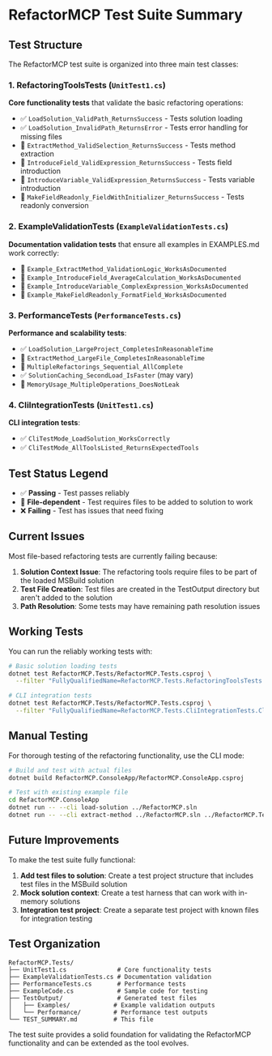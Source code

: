 # RefactorMCP Test Suite Summary

## Test Structure

The RefactorMCP test suite is organized into three main test classes:

### 1. RefactoringToolsTests (`UnitTest1.cs`)
**Core functionality tests** that validate the basic refactoring operations:
- ✅ `LoadSolution_ValidPath_ReturnsSuccess` - Tests solution loading
- ✅ `LoadSolution_InvalidPath_ReturnsError` - Tests error handling for missing files
- 🚧 `ExtractMethod_ValidSelection_ReturnsSuccess` - Tests method extraction
- 🚧 `IntroduceField_ValidExpression_ReturnsSuccess` - Tests field introduction
- 🚧 `IntroduceVariable_ValidExpression_ReturnsSuccess` - Tests variable introduction  
- 🚧 `MakeFieldReadonly_FieldWithInitializer_ReturnsSuccess` - Tests readonly conversion

### 2. ExampleValidationTests (`ExampleValidationTests.cs`)
**Documentation validation tests** that ensure all examples in EXAMPLES.md work correctly:
- 🚧 `Example_ExtractMethod_ValidationLogic_WorksAsDocumented`
- 🚧 `Example_IntroduceField_AverageCalculation_WorksAsDocumented`
- 🚧 `Example_IntroduceVariable_ComplexExpression_WorksAsDocumented`
- 🚧 `Example_MakeFieldReadonly_FormatField_WorksAsDocumented`

### 3. PerformanceTests (`PerformanceTests.cs`)
**Performance and scalability tests**:
- ✅ `LoadSolution_LargeProject_CompletesInReasonableTime`
- 🚧 `ExtractMethod_LargeFile_CompletesInReasonableTime`
- 🚧 `MultipleRefactorings_Sequential_AllComplete`
- ✅ `SolutionCaching_SecondLoad_IsFaster` (may vary)
- 🚧 `MemoryUsage_MultipleOperations_DoesNotLeak`

### 4. CliIntegrationTests (`UnitTest1.cs`)
**CLI integration tests**:
- ✅ `CliTestMode_LoadSolution_WorksCorrectly`
- ✅ `CliTestMode_AllToolsListed_ReturnsExpectedTools`

## Test Status Legend
- ✅ **Passing** - Test passes reliably
- 🚧 **File-dependent** - Test requires files to be added to solution to work
- ❌ **Failing** - Test has issues that need fixing

## Current Issues

Most file-based refactoring tests are currently failing because:

1. **Solution Context Issue**: The refactoring tools require files to be part of the loaded MSBuild solution
2. **Test File Creation**: Test files are created in the TestOutput directory but aren't added to the solution
3. **Path Resolution**: Some tests may have remaining path resolution issues

## Working Tests

You can run the reliably working tests with:

```bash
# Basic solution loading tests
dotnet test RefactorMCP.Tests/RefactorMCP.Tests.csproj \
  --filter "FullyQualifiedName=RefactorMCP.Tests.RefactoringToolsTests.LoadSolution_ValidPath_ReturnsSuccess"

# CLI integration tests  
dotnet test RefactorMCP.Tests/RefactorMCP.Tests.csproj \
  --filter "FullyQualifiedName=RefactorMCP.Tests.CliIntegrationTests.CliTestMode_LoadSolution_WorksCorrectly"
```

## Manual Testing

For thorough testing of the refactoring functionality, use the CLI mode:

```bash
# Build and test with actual files
dotnet build RefactorMCP.ConsoleApp/RefactorMCP.ConsoleApp.csproj

# Test with existing example file
cd RefactorMCP.ConsoleApp
dotnet run -- --cli load-solution ../RefactorMCP.sln
dotnet run -- --cli extract-method ../RefactorMCP.sln ../RefactorMCP.Tests/ExampleCode.cs "22:9-25:10" "ValidateInputs"
```

## Future Improvements

To make the test suite fully functional:

1. **Add test files to solution**: Create a test project structure that includes test files in the MSBuild solution
2. **Mock solution context**: Create a test harness that can work with in-memory solutions
3. **Integration test project**: Create a separate test project with known files for integration testing

## Test Organization

```
RefactorMCP.Tests/
├── UnitTest1.cs              # Core functionality tests
├── ExampleValidationTests.cs # Documentation validation
├── PerformanceTests.cs       # Performance tests  
├── ExampleCode.cs            # Sample code for testing
├── TestOutput/               # Generated test files
│   ├── Examples/            # Example validation outputs
│   └── Performance/         # Performance test outputs
└── TEST_SUMMARY.md          # This file
```

The test suite provides a solid foundation for validating the RefactorMCP functionality and can be extended as the tool evolves. 
